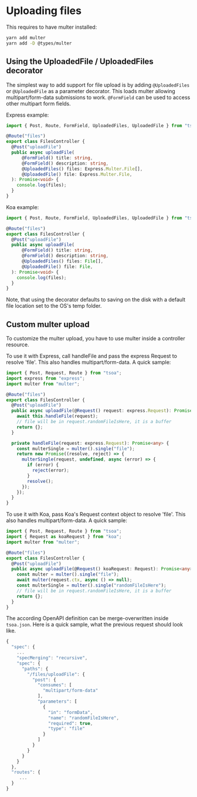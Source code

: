 # Uploading files

This requires to have multer installed:

```bash
yarn add multer
yarn add -D @types/multer
```

## Using the UploadedFile / UploadedFiles decorator

The simplest way to add support for file upload is by adding `@UploadedFiles` or `@UploadedFile` as a parameter decorator. This loads multer allowing multipart/form-data submissions to work. `@FormField` can be used to access other multipart form fields.

Express example:

```ts
import { Post, Route, FormField, UploadedFiles, UploadedFile } from "tsoa";

@Route("files")
export class FilesController {
  @Post("uploadFile")
  public async uploadFile(
      @FormField() title: string,
      @FormField() description: string,
      @UploadedFiles() files: Express.Multer.File[],
      @UploadedFile() file: Express.Multer.File,
  ): Promise<void> {
    console.log(files);
  }
}
```

Koa example:


```ts
import { Post, Route, FormField, UploadedFiles, UploadedFile } from "tsoa";

@Route("files")
export class FilesController {
  @Post("uploadFile")
  public async uploadFile(
      @FormField() title: string,
      @FormField() description: string,
      @UploadedFiles() files: File[],
      @UploadedFile() file: File,
  ): Promise<void> {
    console.log(files);
  }
}
```

Note, that using the decorator defaults to saving on the disk with a default file location set to the OS's temp folder.

## Custom multer upload

To customize the multer upload, you have to use multer inside a controller resource.

To use it with Express, call handleFile and pass the express Request to resolve 'file'. This also handles multipart/form-data. A quick sample:

```ts
import { Post, Request, Route } from "tsoa";
import express from "express";
import multer from "multer";

@Route("files")
export class FilesController {
  @Post("uploadFile")
  public async uploadFile(@Request() request: express.Request): Promise<any> {
    await this.handleFile(request);
    // file will be in request.randomFileIsHere, it is a buffer
    return {};
  }

  private handleFile(request: express.Request): Promise<any> {
    const multerSingle = multer().single("file");
    return new Promise((resolve, reject) => {
      multerSingle(request, undefined, async (error) => {
        if (error) {
          reject(error);
        }
        resolve();
      });
    });
  }
}
```

To use it with Koa, pass Koa's Request context object to resolve 'file'. This also handles multipart/form-data. A quick sample:

```ts
import { Post, Request, Route } from "tsoa";
import { Request as koaRequest } from "koa";
import multer from "multer";

@Route("files")
export class FilesController {
  @Post("uploadFile")
  public async uploadFile(@Request() koaRequest: Request): Promise<any> {
    const multer = multer().single("file");
    await multer(request.ctx, async () => null);
    const multerSingle = multer().single("randomFileIsHere");
    // file will be in request.randomFileIsHere, it is a buffer
    return {};
  }
}
```

The according OpenAPI definition can be merge-overwritten inside `tsoa.json`. Here is a quick sample, what the previous request should look like.

```js
{
  "spec": {
    ...
    "specMerging": "recursive",
    "spec": {
      "paths": {
        "/files/uploadFile": {
          "post": {
            "consumes": [
              "multipart/form-data"
            ],
            "parameters": [
              {
                "in": "formData",
                "name": "randomFileIsHere",
                "required": true,
                "type": "file"
              }
            ]
          }
        }
      }
    }
  },
  "routes": {
     ...
  }
}
```
